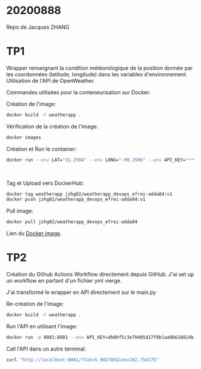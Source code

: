# 20200888
Repo de Jacques ZHANG

<h1>TP1</h1>

Wrapper renseignant la condition météorologique de la position donnée par les coordonnées (latitude, longitude) dans les variables d'environnement. <br/> Utilisation de l'API de OpenWeather. <br/> 

Commandes utilisées pour la conteneurisation sur Docker: <br/>

Création de l'image: 
```bash
docker build -t weatherapp .
```
Vérification de la création de l'image: 
```bash
docker images
```
Création et Run le container: 
```bash
docker run --env LAT="31.2504" --env LONG="-99.2506" --env API_KEY=**** weatherapp
```
<br/>

Tag et Upload vers DockerHub: 
```bash
docker tag weatherapp jzhg02/weatherapp_devops_efrei-adda84:v1
docker push jzhg02/weatherapp_devops_efrei-adda84:v1
```
Pull image:
```bash
docker pull jzhg02/weatherapp_devops_efrei-adda84
```

Lien du [Docker image](https://hub.docker.com/r/jzhg02/weatherapp_devops_efrei-adda84).

<h1>TP2</h1>

Création du Github Actions Workflow directement depuis GitHub. 
J'ai set up un workflow en partant d'un fichier yml vierge. 

J'ai transformé le wrapper en API directement sur le main.py 

Re-création de l'image: 
```bash
docker build -t weatherapp .
```
Run l'API en utilisant l'image: 
```bash
docker run -p 8081:8081 --env API_KEY=db0bf5c3e70405d17f0b1aa0b618824b weatherapp
```
Call l'API dans un autre terminal: 
```bash
curl "http://localhost:8081/?lat=5.902785&lon=102.754175"
```
